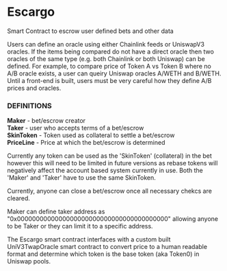 # Escargo
Smart Contract to escrow user defined bets and other data

Users can define an oracle using either Chainlink feeds or UniswapV3 oracles.  If the items being compared do not have a direct oracle then two oracles of the same type (e.g. both Chainlink or both Uniswap) can be defined.  For example, to compare price of Token A vs Token B where no A/B oracle exists, a user can queiry Uniswap oracles A/WETH and B/WETH.  Until a front-end is built, users must be very careful how they define A/B prices and oracles.

### DEFINITIONS
**Maker** - bet/escrow creator  
**Taker** - user who accepts terms of a bet/escrow  
**SkinToken** - Token used as collateral to settle a bet/escrow  
**PriceLine** - Price at which the bet/escrow is determined  

Currently any token can be used as the 'SkinToken' (collateral) in the bet however this will need to be limited in future versions as rebase tokens will negatively affect the account based system currently in use.  Both the 'Maker' and 'Taker' have to use the same SkinToken.

Currently, anyone can close a bet/escrow once all necessary chekcs are cleared.  

Maker can define taker address as "0x0000000000000000000000000000000000000000" allowing anyone to be Taker or they can limit it to a specific address.

The Escargo smart contract interfaces with a custom built UniV3TwapOracle smart contract to convert price to a human readable format and determine which token is the base token (aka Token0) in Uniswap pools.
